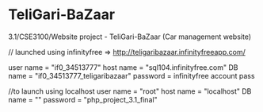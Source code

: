 # TeliGari-BaZaar
3.1/CSE3100/Website project - TeliGari-BaZaar (Car management website)

//
launched using infinityfree => http://teligaribazaar.infinityfreeapp.com/

user name = "if0_34513777"
host name = "sql104.infinityfree.com"
DB name = "if0_34513777_teligaribazaar"
password = infinityfree account pass

//to launch using localhost
user name = "root"
host name = "localhost"
DB name = ""
password = "php_project_3.1_final"
